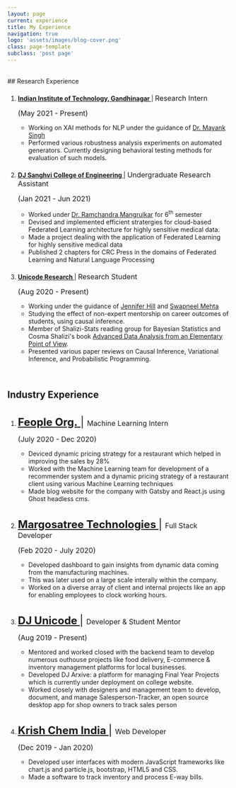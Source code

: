 ```yaml
---
layout: page
current: experience
title: My Experience
navigation: true
logo: 'assets/images/blog-cover.png'
class: page-template
subclass: 'post page'
---
```

<br/>
## Research Experience

1. <p style="margin-top: 20px">
    <a href="https://iitgn.ac.in/" target="_blank">
        <strong>
            Indian Institute of Technology, Gandhinagar  
        </strong>
    </a>
         | 
        <font size="3">
            Research Intern
        </font>
    </p>
    <p>
        <font size="3">
            (May 2021 - Present)
        </font>
    </p>
    <p>
            <ul>
                <li>
                    Working on XAI methods for NLP under the guidance of <a href="https://mayank4490.github.io/" target="_blank">Dr. Mayank Singh</a>
                </li>
                <li>
                    Performed various robustness analysis experiments on automated generators. Currently designing behavioral testing methods for evaluation of such models.
                </li>
            </ul>
    </p>

2.  <p style="margin-top: 20px">
        <a href="https://www.djsce.ac.in/" target="_blank">
            <strong>
            DJ Sanghvi College of Engineering
        </strong>
        </a>
         | 
        <font size="3">
            Undergraduate Research Assistant
        </font>
    </p>
    <p>
        <font size="3">
            (Jan 2021 - Jun 2021)
        </font>
    </p>
    <p>
            <ul>
                <li>
                    Worked under <a href="https://rammangrulkar.github.io/" target="_blank">Dr. Ramchandra Mangrulkar</a> for 6<sup>th</sup> semester
                </li>
                <li>
                    Devised and implemented efficient stratergies for cloud-based Federated Learning architecture for highly sensitive medical data.
                </li>
                <li>
                    Made a project dealing with the application of Federated Learning for highly sensitive medical data
                </li>
                <li>
                    Published 2 chapters for CRC Press in the domains of Federated Learning and Natural Language Processing
                </li>
            </ul>
    </p>

3. <p style="margin-top: 20px">
    <a href="https://djunicode.github.io/umlsc-2021/" target="_blank">
        <strong>
            Unicode Research 
        </strong>
    </a>
         | 
        <font size="3">
            Research Student
        </font>
    </p>
    <p>
        <font size="3">
            (Aug 2020 - Present)
        </font>
    </p>
    <p>
            <ul>
                <li>
                    Working under the guidance of <a href="https://steinhardt.nyu.edu/people/jennifer-hill" target="_blank">Jennifer Hill</a> and <a href="https://swapneelm.github.io/about/" target="_blank">Swapneel Mehta</a>
                </li>
                <li>
                    Studying the effect of non-expert mentorship on career outcomes of students, using causal inference.
                </li>
                <li>
                    Member of Shalizi-Stats reading group for Bayesian Statistics and Cosma Shalizi's book <a href="https://www.stat.cmu.edu/~cshalizi/ADAfaEPoV/" target="_blank">Advanced Data Analysis from an Elementary Point of View</a>.
                </li>
                <li>
                    Presented various paper reviews on Causal Inference, Variational Inference, and Probabilistic Programming.
                </li>
            </ul>
    </p>

<br />

## Industry Experience

1.  <p style="margin-top: 35px">
        <font size="5">
            <a href="https://www.linkedin.com/company/feopleorg/" target="_blank">
                <strong> Feople Org.</strong>
            </a>
             | 
            <font size="3">
                Machine Learning Intern
            </font>
        </font>
    </p>
    <p>
        <font size="3">
            (July 2020 - Dec 2020)
        </font>
    </p>
    <p>
            <ul>
                <li>Deviced dynamic pricing strategy for a restaurant which helped in improving the sales by 28%</li>
                <li>Worked with the Machine Learning team for development of a recommender system and a dynamic pricing strategy of a restaurant client using various Machine Learning techniques</li>
                <li>Made blog website for the company with Gatsby and React.js using Ghost headless cms.</li>
            </ul>
    </p>

2.  <p style="margin-top: 35px">
        <font size="5">
            <a href="http://www.margosatree.com/" target="_blank">
                <strong> Margosatree Technologies </strong>
            </a>
             | 
        <font size="3">
            Full Stack Developer
        </font>
        </font>
    </p>
    <p>
        <font size="3">
            (Feb 2020 - July 2020)
        </font>
    </p>
    <p>
            <ul>
                <li>Developed dashboard to gain insights from dynamic data coming from the manufacturing machines.</li>
                <li>This was later used on a large scale interally within the company. </li>
                <li>Worked on a diverse array of client and internal projects like an app for enabling employees to clock working hours.</li>
            </ul>
    </p>

3.  <p style="margin-top: 35px">
        <font size="5">
            <a href="http://djunicode.in/" target="_blank">
                <strong> DJ Unicode </strong>
            </a>
             | 
            <font size="3">
                Developer & Student Mentor
            </font>
        </font>
    </p>
    <p>
        <font size="3">
            (Aug 2019 - Present)
        </font>
    </p>
    <p>
            <ul>
                <li>
                    Mentored and worked closed with the backend team to develop numerous outhouse projects like food delivery, E-commerce & inventory management platforms for local businesses.
                </li>
                <li>
                    Developed DJ Arxive: a platform for managing Final Year Projects which is currently under deployment on college website.
                </li>
                <li>
                    Worked closely with designers and management team to develop, document, and manage Salesperson-Tracker, an open source desktop app for shop owners to track sales person
                </li>
            </ul>
    </p>

4.  <p style="margin-top: 35px">
        <font size="5">
            <a href="#">
                <strong> Krish Chem India </strong>
            </a>
             | 
            <font size="3">
                Web Developer
            </font>
        </font>
    </p>
    <p>
        <font size="3">
            (Dec 2019 - Jan 2020)
        </font>
    </p>
    <p>
            <ul>
                <li>
                    Developed user interfaces with modern JavaScript frameworks like chart.js and particle.js, bootstrap, HTML5 and CSS.
                </li>
                <li>
                    Made a software to track inventory and process E-way bills.
                </li>
            </ul>
    </p>


